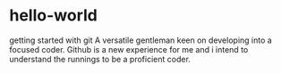 # hello-world
getting started with git
A versatile gentleman keen on developing into a focused coder. Github is a new experience for me and i intend to understand the runnings to be a proficient coder.
